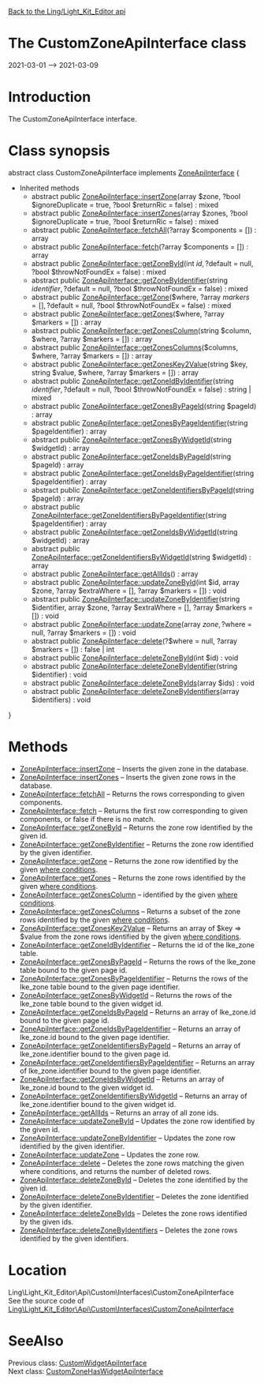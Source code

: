 [Back to the Ling/Light_Kit_Editor api](https://github.com/lingtalfi/Light_Kit_Editor/blob/master/doc/api/Ling/Light_Kit_Editor.md)



The CustomZoneApiInterface class
================
2021-03-01 --> 2021-03-09






Introduction
============

The CustomZoneApiInterface interface.



Class synopsis
==============


abstract class <span class="pl-k">CustomZoneApiInterface</span> implements [ZoneApiInterface](https://github.com/lingtalfi/Light_Kit_Editor/blob/master/doc/api/Ling/Light_Kit_Editor/Api/Generated/Interfaces/ZoneApiInterface.md) {

- Inherited methods
    - abstract public [ZoneApiInterface::insertZone](https://github.com/lingtalfi/Light_Kit_Editor/blob/master/doc/api/Ling/Light_Kit_Editor/Api/Generated/Interfaces/ZoneApiInterface/insertZone.md)(array $zone, ?bool $ignoreDuplicate = true, ?bool $returnRic = false) : mixed
    - abstract public [ZoneApiInterface::insertZones](https://github.com/lingtalfi/Light_Kit_Editor/blob/master/doc/api/Ling/Light_Kit_Editor/Api/Generated/Interfaces/ZoneApiInterface/insertZones.md)(array $zones, ?bool $ignoreDuplicate = true, ?bool $returnRic = false) : mixed
    - abstract public [ZoneApiInterface::fetchAll](https://github.com/lingtalfi/Light_Kit_Editor/blob/master/doc/api/Ling/Light_Kit_Editor/Api/Generated/Interfaces/ZoneApiInterface/fetchAll.md)(?array $components = []) : array
    - abstract public [ZoneApiInterface::fetch](https://github.com/lingtalfi/Light_Kit_Editor/blob/master/doc/api/Ling/Light_Kit_Editor/Api/Generated/Interfaces/ZoneApiInterface/fetch.md)(?array $components = []) : array
    - abstract public [ZoneApiInterface::getZoneById](https://github.com/lingtalfi/Light_Kit_Editor/blob/master/doc/api/Ling/Light_Kit_Editor/Api/Generated/Interfaces/ZoneApiInterface/getZoneById.md)(int $id, ?$default = null, ?bool $throwNotFoundEx = false) : mixed
    - abstract public [ZoneApiInterface::getZoneByIdentifier](https://github.com/lingtalfi/Light_Kit_Editor/blob/master/doc/api/Ling/Light_Kit_Editor/Api/Generated/Interfaces/ZoneApiInterface/getZoneByIdentifier.md)(string $identifier, ?$default = null, ?bool $throwNotFoundEx = false) : mixed
    - abstract public [ZoneApiInterface::getZone](https://github.com/lingtalfi/Light_Kit_Editor/blob/master/doc/api/Ling/Light_Kit_Editor/Api/Generated/Interfaces/ZoneApiInterface/getZone.md)($where, ?array $markers = [], ?$default = null, ?bool $throwNotFoundEx = false) : mixed
    - abstract public [ZoneApiInterface::getZones](https://github.com/lingtalfi/Light_Kit_Editor/blob/master/doc/api/Ling/Light_Kit_Editor/Api/Generated/Interfaces/ZoneApiInterface/getZones.md)($where, ?array $markers = []) : array
    - abstract public [ZoneApiInterface::getZonesColumn](https://github.com/lingtalfi/Light_Kit_Editor/blob/master/doc/api/Ling/Light_Kit_Editor/Api/Generated/Interfaces/ZoneApiInterface/getZonesColumn.md)(string $column, $where, ?array $markers = []) : array
    - abstract public [ZoneApiInterface::getZonesColumns](https://github.com/lingtalfi/Light_Kit_Editor/blob/master/doc/api/Ling/Light_Kit_Editor/Api/Generated/Interfaces/ZoneApiInterface/getZonesColumns.md)($columns, $where, ?array $markers = []) : array
    - abstract public [ZoneApiInterface::getZonesKey2Value](https://github.com/lingtalfi/Light_Kit_Editor/blob/master/doc/api/Ling/Light_Kit_Editor/Api/Generated/Interfaces/ZoneApiInterface/getZonesKey2Value.md)(string $key, string $value, $where, ?array $markers = []) : array
    - abstract public [ZoneApiInterface::getZoneIdByIdentifier](https://github.com/lingtalfi/Light_Kit_Editor/blob/master/doc/api/Ling/Light_Kit_Editor/Api/Generated/Interfaces/ZoneApiInterface/getZoneIdByIdentifier.md)(string $identifier, ?$default = null, ?bool $throwNotFoundEx = false) : string | mixed
    - abstract public [ZoneApiInterface::getZonesByPageId](https://github.com/lingtalfi/Light_Kit_Editor/blob/master/doc/api/Ling/Light_Kit_Editor/Api/Generated/Interfaces/ZoneApiInterface/getZonesByPageId.md)(string $pageId) : array
    - abstract public [ZoneApiInterface::getZonesByPageIdentifier](https://github.com/lingtalfi/Light_Kit_Editor/blob/master/doc/api/Ling/Light_Kit_Editor/Api/Generated/Interfaces/ZoneApiInterface/getZonesByPageIdentifier.md)(string $pageIdentifier) : array
    - abstract public [ZoneApiInterface::getZonesByWidgetId](https://github.com/lingtalfi/Light_Kit_Editor/blob/master/doc/api/Ling/Light_Kit_Editor/Api/Generated/Interfaces/ZoneApiInterface/getZonesByWidgetId.md)(string $widgetId) : array
    - abstract public [ZoneApiInterface::getZoneIdsByPageId](https://github.com/lingtalfi/Light_Kit_Editor/blob/master/doc/api/Ling/Light_Kit_Editor/Api/Generated/Interfaces/ZoneApiInterface/getZoneIdsByPageId.md)(string $pageId) : array
    - abstract public [ZoneApiInterface::getZoneIdsByPageIdentifier](https://github.com/lingtalfi/Light_Kit_Editor/blob/master/doc/api/Ling/Light_Kit_Editor/Api/Generated/Interfaces/ZoneApiInterface/getZoneIdsByPageIdentifier.md)(string $pageIdentifier) : array
    - abstract public [ZoneApiInterface::getZoneIdentifiersByPageId](https://github.com/lingtalfi/Light_Kit_Editor/blob/master/doc/api/Ling/Light_Kit_Editor/Api/Generated/Interfaces/ZoneApiInterface/getZoneIdentifiersByPageId.md)(string $pageId) : array
    - abstract public [ZoneApiInterface::getZoneIdentifiersByPageIdentifier](https://github.com/lingtalfi/Light_Kit_Editor/blob/master/doc/api/Ling/Light_Kit_Editor/Api/Generated/Interfaces/ZoneApiInterface/getZoneIdentifiersByPageIdentifier.md)(string $pageIdentifier) : array
    - abstract public [ZoneApiInterface::getZoneIdsByWidgetId](https://github.com/lingtalfi/Light_Kit_Editor/blob/master/doc/api/Ling/Light_Kit_Editor/Api/Generated/Interfaces/ZoneApiInterface/getZoneIdsByWidgetId.md)(string $widgetId) : array
    - abstract public [ZoneApiInterface::getZoneIdentifiersByWidgetId](https://github.com/lingtalfi/Light_Kit_Editor/blob/master/doc/api/Ling/Light_Kit_Editor/Api/Generated/Interfaces/ZoneApiInterface/getZoneIdentifiersByWidgetId.md)(string $widgetId) : array
    - abstract public [ZoneApiInterface::getAllIds](https://github.com/lingtalfi/Light_Kit_Editor/blob/master/doc/api/Ling/Light_Kit_Editor/Api/Generated/Interfaces/ZoneApiInterface/getAllIds.md)() : array
    - abstract public [ZoneApiInterface::updateZoneById](https://github.com/lingtalfi/Light_Kit_Editor/blob/master/doc/api/Ling/Light_Kit_Editor/Api/Generated/Interfaces/ZoneApiInterface/updateZoneById.md)(int $id, array $zone, ?array $extraWhere = [], ?array $markers = []) : void
    - abstract public [ZoneApiInterface::updateZoneByIdentifier](https://github.com/lingtalfi/Light_Kit_Editor/blob/master/doc/api/Ling/Light_Kit_Editor/Api/Generated/Interfaces/ZoneApiInterface/updateZoneByIdentifier.md)(string $identifier, array $zone, ?array $extraWhere = [], ?array $markers = []) : void
    - abstract public [ZoneApiInterface::updateZone](https://github.com/lingtalfi/Light_Kit_Editor/blob/master/doc/api/Ling/Light_Kit_Editor/Api/Generated/Interfaces/ZoneApiInterface/updateZone.md)(array $zone, ?$where = null, ?array $markers = []) : void
    - abstract public [ZoneApiInterface::delete](https://github.com/lingtalfi/Light_Kit_Editor/blob/master/doc/api/Ling/Light_Kit_Editor/Api/Generated/Interfaces/ZoneApiInterface/delete.md)(?$where = null, ?array $markers = []) : false | int
    - abstract public [ZoneApiInterface::deleteZoneById](https://github.com/lingtalfi/Light_Kit_Editor/blob/master/doc/api/Ling/Light_Kit_Editor/Api/Generated/Interfaces/ZoneApiInterface/deleteZoneById.md)(int $id) : void
    - abstract public [ZoneApiInterface::deleteZoneByIdentifier](https://github.com/lingtalfi/Light_Kit_Editor/blob/master/doc/api/Ling/Light_Kit_Editor/Api/Generated/Interfaces/ZoneApiInterface/deleteZoneByIdentifier.md)(string $identifier) : void
    - abstract public [ZoneApiInterface::deleteZoneByIds](https://github.com/lingtalfi/Light_Kit_Editor/blob/master/doc/api/Ling/Light_Kit_Editor/Api/Generated/Interfaces/ZoneApiInterface/deleteZoneByIds.md)(array $ids) : void
    - abstract public [ZoneApiInterface::deleteZoneByIdentifiers](https://github.com/lingtalfi/Light_Kit_Editor/blob/master/doc/api/Ling/Light_Kit_Editor/Api/Generated/Interfaces/ZoneApiInterface/deleteZoneByIdentifiers.md)(array $identifiers) : void

}






Methods
==============

- [ZoneApiInterface::insertZone](https://github.com/lingtalfi/Light_Kit_Editor/blob/master/doc/api/Ling/Light_Kit_Editor/Api/Generated/Interfaces/ZoneApiInterface/insertZone.md) &ndash; Inserts the given zone in the database.
- [ZoneApiInterface::insertZones](https://github.com/lingtalfi/Light_Kit_Editor/blob/master/doc/api/Ling/Light_Kit_Editor/Api/Generated/Interfaces/ZoneApiInterface/insertZones.md) &ndash; Inserts the given zone rows in the database.
- [ZoneApiInterface::fetchAll](https://github.com/lingtalfi/Light_Kit_Editor/blob/master/doc/api/Ling/Light_Kit_Editor/Api/Generated/Interfaces/ZoneApiInterface/fetchAll.md) &ndash; Returns the rows corresponding to given components.
- [ZoneApiInterface::fetch](https://github.com/lingtalfi/Light_Kit_Editor/blob/master/doc/api/Ling/Light_Kit_Editor/Api/Generated/Interfaces/ZoneApiInterface/fetch.md) &ndash; Returns the first row corresponding to given components, or false if there is no match.
- [ZoneApiInterface::getZoneById](https://github.com/lingtalfi/Light_Kit_Editor/blob/master/doc/api/Ling/Light_Kit_Editor/Api/Generated/Interfaces/ZoneApiInterface/getZoneById.md) &ndash; Returns the zone row identified by the given id.
- [ZoneApiInterface::getZoneByIdentifier](https://github.com/lingtalfi/Light_Kit_Editor/blob/master/doc/api/Ling/Light_Kit_Editor/Api/Generated/Interfaces/ZoneApiInterface/getZoneByIdentifier.md) &ndash; Returns the zone row identified by the given identifier.
- [ZoneApiInterface::getZone](https://github.com/lingtalfi/Light_Kit_Editor/blob/master/doc/api/Ling/Light_Kit_Editor/Api/Generated/Interfaces/ZoneApiInterface/getZone.md) &ndash; Returns the zone row identified by the given [where conditions](https://github.com/lingtalfi/SimplePdoWrapper#the-where-conditions).
- [ZoneApiInterface::getZones](https://github.com/lingtalfi/Light_Kit_Editor/blob/master/doc/api/Ling/Light_Kit_Editor/Api/Generated/Interfaces/ZoneApiInterface/getZones.md) &ndash; Returns the zone rows identified by the given [where conditions](https://github.com/lingtalfi/SimplePdoWrapper#the-where-conditions).
- [ZoneApiInterface::getZonesColumn](https://github.com/lingtalfi/Light_Kit_Editor/blob/master/doc/api/Ling/Light_Kit_Editor/Api/Generated/Interfaces/ZoneApiInterface/getZonesColumn.md) &ndash; identified by the given [where conditions](https://github.com/lingtalfi/SimplePdoWrapper#the-where-conditions).
- [ZoneApiInterface::getZonesColumns](https://github.com/lingtalfi/Light_Kit_Editor/blob/master/doc/api/Ling/Light_Kit_Editor/Api/Generated/Interfaces/ZoneApiInterface/getZonesColumns.md) &ndash; Returns a subset of the zone rows identified by the given [where conditions](https://github.com/lingtalfi/SimplePdoWrapper#the-where-conditions).
- [ZoneApiInterface::getZonesKey2Value](https://github.com/lingtalfi/Light_Kit_Editor/blob/master/doc/api/Ling/Light_Kit_Editor/Api/Generated/Interfaces/ZoneApiInterface/getZonesKey2Value.md) &ndash; Returns an array of $key => $value from the zone rows identified by the given [where conditions](https://github.com/lingtalfi/SimplePdoWrapper#the-where-conditions).
- [ZoneApiInterface::getZoneIdByIdentifier](https://github.com/lingtalfi/Light_Kit_Editor/blob/master/doc/api/Ling/Light_Kit_Editor/Api/Generated/Interfaces/ZoneApiInterface/getZoneIdByIdentifier.md) &ndash; Returns the id of the lke_zone table.
- [ZoneApiInterface::getZonesByPageId](https://github.com/lingtalfi/Light_Kit_Editor/blob/master/doc/api/Ling/Light_Kit_Editor/Api/Generated/Interfaces/ZoneApiInterface/getZonesByPageId.md) &ndash; Returns the rows of the lke_zone table bound to the given page id.
- [ZoneApiInterface::getZonesByPageIdentifier](https://github.com/lingtalfi/Light_Kit_Editor/blob/master/doc/api/Ling/Light_Kit_Editor/Api/Generated/Interfaces/ZoneApiInterface/getZonesByPageIdentifier.md) &ndash; Returns the rows of the lke_zone table bound to the given page identifier.
- [ZoneApiInterface::getZonesByWidgetId](https://github.com/lingtalfi/Light_Kit_Editor/blob/master/doc/api/Ling/Light_Kit_Editor/Api/Generated/Interfaces/ZoneApiInterface/getZonesByWidgetId.md) &ndash; Returns the rows of the lke_zone table bound to the given widget id.
- [ZoneApiInterface::getZoneIdsByPageId](https://github.com/lingtalfi/Light_Kit_Editor/blob/master/doc/api/Ling/Light_Kit_Editor/Api/Generated/Interfaces/ZoneApiInterface/getZoneIdsByPageId.md) &ndash; Returns an array of lke_zone.id bound to the given page id.
- [ZoneApiInterface::getZoneIdsByPageIdentifier](https://github.com/lingtalfi/Light_Kit_Editor/blob/master/doc/api/Ling/Light_Kit_Editor/Api/Generated/Interfaces/ZoneApiInterface/getZoneIdsByPageIdentifier.md) &ndash; Returns an array of lke_zone.id bound to the given page identifier.
- [ZoneApiInterface::getZoneIdentifiersByPageId](https://github.com/lingtalfi/Light_Kit_Editor/blob/master/doc/api/Ling/Light_Kit_Editor/Api/Generated/Interfaces/ZoneApiInterface/getZoneIdentifiersByPageId.md) &ndash; Returns an array of lke_zone.identifier bound to the given page id.
- [ZoneApiInterface::getZoneIdentifiersByPageIdentifier](https://github.com/lingtalfi/Light_Kit_Editor/blob/master/doc/api/Ling/Light_Kit_Editor/Api/Generated/Interfaces/ZoneApiInterface/getZoneIdentifiersByPageIdentifier.md) &ndash; Returns an array of lke_zone.identifier bound to the given page identifier.
- [ZoneApiInterface::getZoneIdsByWidgetId](https://github.com/lingtalfi/Light_Kit_Editor/blob/master/doc/api/Ling/Light_Kit_Editor/Api/Generated/Interfaces/ZoneApiInterface/getZoneIdsByWidgetId.md) &ndash; Returns an array of lke_zone.id bound to the given widget id.
- [ZoneApiInterface::getZoneIdentifiersByWidgetId](https://github.com/lingtalfi/Light_Kit_Editor/blob/master/doc/api/Ling/Light_Kit_Editor/Api/Generated/Interfaces/ZoneApiInterface/getZoneIdentifiersByWidgetId.md) &ndash; Returns an array of lke_zone.identifier bound to the given widget id.
- [ZoneApiInterface::getAllIds](https://github.com/lingtalfi/Light_Kit_Editor/blob/master/doc/api/Ling/Light_Kit_Editor/Api/Generated/Interfaces/ZoneApiInterface/getAllIds.md) &ndash; Returns an array of all zone ids.
- [ZoneApiInterface::updateZoneById](https://github.com/lingtalfi/Light_Kit_Editor/blob/master/doc/api/Ling/Light_Kit_Editor/Api/Generated/Interfaces/ZoneApiInterface/updateZoneById.md) &ndash; Updates the zone row identified by the given id.
- [ZoneApiInterface::updateZoneByIdentifier](https://github.com/lingtalfi/Light_Kit_Editor/blob/master/doc/api/Ling/Light_Kit_Editor/Api/Generated/Interfaces/ZoneApiInterface/updateZoneByIdentifier.md) &ndash; Updates the zone row identified by the given identifier.
- [ZoneApiInterface::updateZone](https://github.com/lingtalfi/Light_Kit_Editor/blob/master/doc/api/Ling/Light_Kit_Editor/Api/Generated/Interfaces/ZoneApiInterface/updateZone.md) &ndash; Updates the zone row.
- [ZoneApiInterface::delete](https://github.com/lingtalfi/Light_Kit_Editor/blob/master/doc/api/Ling/Light_Kit_Editor/Api/Generated/Interfaces/ZoneApiInterface/delete.md) &ndash; Deletes the zone rows matching the given where conditions, and returns the number of deleted rows.
- [ZoneApiInterface::deleteZoneById](https://github.com/lingtalfi/Light_Kit_Editor/blob/master/doc/api/Ling/Light_Kit_Editor/Api/Generated/Interfaces/ZoneApiInterface/deleteZoneById.md) &ndash; Deletes the zone identified by the given id.
- [ZoneApiInterface::deleteZoneByIdentifier](https://github.com/lingtalfi/Light_Kit_Editor/blob/master/doc/api/Ling/Light_Kit_Editor/Api/Generated/Interfaces/ZoneApiInterface/deleteZoneByIdentifier.md) &ndash; Deletes the zone identified by the given identifier.
- [ZoneApiInterface::deleteZoneByIds](https://github.com/lingtalfi/Light_Kit_Editor/blob/master/doc/api/Ling/Light_Kit_Editor/Api/Generated/Interfaces/ZoneApiInterface/deleteZoneByIds.md) &ndash; Deletes the zone rows identified by the given ids.
- [ZoneApiInterface::deleteZoneByIdentifiers](https://github.com/lingtalfi/Light_Kit_Editor/blob/master/doc/api/Ling/Light_Kit_Editor/Api/Generated/Interfaces/ZoneApiInterface/deleteZoneByIdentifiers.md) &ndash; Deletes the zone rows identified by the given identifiers.





Location
=============
Ling\Light_Kit_Editor\Api\Custom\Interfaces\CustomZoneApiInterface<br>
See the source code of [Ling\Light_Kit_Editor\Api\Custom\Interfaces\CustomZoneApiInterface](https://github.com/lingtalfi/Light_Kit_Editor/blob/master/Api/Custom/Interfaces/CustomZoneApiInterface.php)



SeeAlso
==============
Previous class: [CustomWidgetApiInterface](https://github.com/lingtalfi/Light_Kit_Editor/blob/master/doc/api/Ling/Light_Kit_Editor/Api/Custom/Interfaces/CustomWidgetApiInterface.md)<br>Next class: [CustomZoneHasWidgetApiInterface](https://github.com/lingtalfi/Light_Kit_Editor/blob/master/doc/api/Ling/Light_Kit_Editor/Api/Custom/Interfaces/CustomZoneHasWidgetApiInterface.md)<br>
